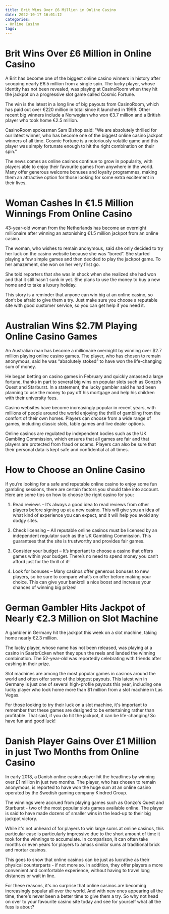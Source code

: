 ```yaml
---
title: Brit Wins Over £6 Million in Online Casino
date: 2022-10-17 16:01:12
categories:
- Online Casino
tags:
---
```



#  Brit Wins Over £6 Million in Online Casino

A Brit has become one of the biggest online casino winners in history after scooping nearly £6.5 million from a single spin. The lucky player, whose identity has not been revealed, was playing at CasinoRoom when they hit the jackpot on a progressive slot game called Cosmic Fortune.

The win is the latest in a long line of big payouts from CasinoRoom, which has paid out over €220 million in total since it launched in 1999. Other recent big winners include a Norwegian who won €3.7 million and a British player who took home €2.5 million.

CasinoRoom spokesman Sam Bishop said: "We are absolutely thrilled for our latest winner, who has become one of the biggest online casino jackpot winners of all time. Cosmic Fortune is a notoriously volatile game and this player was simply fortunate enough to hit the right combination on their spin."

The news comes as online casinos continue to grow in popularity, with players able to enjoy their favourite games from anywhere in the world. Many offer generous welcome bonuses and loyalty programmes, making them an attractive option for those looking for some extra excitement in their lives.

#  Woman Cashes In €1.5 Million Winnings From Online Casino

43-year-old woman from the Netherlands has become an overnight millionaire after winning an astonishing €1.5 million jackpot from an online casino. 

The woman, who wishes to remain anonymous, said she only decided to try her luck on the casino website because she was “bored”. She started playing a few simple games and then decided to play the jackpot game. To her amazement, she won on her very first go. 

She told reporters that she was in shock when she realized she had won and that it still hasn’t sunk in yet. She plans to use the money to buy a new home and to take a luxury holiday. 

This story is a reminder that anyone can win big at an online casino, so don’t be afraid to give them a try. Just make sure you choose a reputable site with good customer service, so you can get help if you need it.

#  Australian Wins $2.7M Playing Online Casino Games

An Australian man has become a millionaire overnight by winning over $2.7 million playing online casino games. The player, who has chosen to remain anonymous, said he was “absolutely stoked” to have won the life-changing sum of money.

He began betting on casino games in February and quickly amassed a large fortune, thanks in part to several big wins on popular slots such as Gonzo’s Quest and Starburst. In a statement, the lucky gambler said he had been planning to use the money to pay off his mortgage and help his children with their university fees.

Casino websites have become increasingly popular in recent years, with millions of people around the world enjoying the thrill of gambling from the comfort of their own homes. Players can choose from a wide range of games, including classic slots, table games and live dealer options.

Online casinos are regulated by independent bodies such as the UK Gambling Commission, which ensures that all games are fair and that players are protected from fraud or scams. Players can also be sure that their personal data is kept safe and confidential at all times.

# How to Choose an Online Casino

If you’re looking for a safe and reputable online casino to enjoy some fun gambling sessions, there are certain factors you should take into account. Here are some tips on how to choose the right casino for you:

1) Read reviews – It’s always a good idea to read reviews from other players before signing up at a new casino. This will give you an idea of what kind of experience you can expect, and it will help you avoid any dodgy sites.

2) Check licensing – All reputable online casinos must be licensed by an independent regulator such as the UK Gambling Commission. This guarantees that the site is trustworthy and provides fair games.

3) Consider your budget – It’s important to choose a casino that offers games within your budget. There’s no need to spend money you can’t afford just for the thrill of it!

4) Look for bonuses – Many casinos offer generous bonuses to new players, so be sure to compare what’s on offer before making your choice. This can give your bankroll a nice boost and increase your chances of winning big prizes!

#  German Gambler Hits Jackpot of Nearly €2.3 Million on Slot Machine

A gambler in Germany hit the jackpot this week on a slot machine, taking home nearly €2.3 million. 

The lucky player, whose name has not been released, was playing at a casino in Saarbrücken when they spun the reels and landed the winning combination. The 52-year-old was reportedly celebrating with friends after cashing in their prize. 

Slot machines are among the most popular games in casinos around the world and often offer some of the biggest payouts. This latest win in Germany is just one of several high-profile payouts this year, including one lucky player who took home more than $1 million from a slot machine in Las Vegas. 

For those looking to try their luck on a slot machine, it's important to remember that these games are designed to be entertaining rather than profitable. That said, if you do hit the jackpot, it can be life-changing! So have fun and good luck!

#  Danish Player Gains Over £1 Million in just Two Months from Online Casino

In early 2018, a Danish online casino player hit the headlines by winning over £1 million in just two months. The player, who has chosen to remain anonymous, is reported to have won the huge sum at an online casino operated by the Swedish gaming company Kindred Group.

The winnings were accrued from playing games such as Gonzo's Quest and Starburst - two of the most popular slots games available online. The player is said to have made dozens of smaller wins in the lead-up to their big jackpot victory.

While it's not unheard of for players to win large sums at online casinos, this particular case is particularly impressive due to the short amount of time it took for the winnings to accumulate. In comparison, it can often take months or even years for players to amass similar sums at traditional brick and mortar casinos.

This goes to show that online casinos can be just as lucrative as their physical counterparts - if not more so. In addition, they offer players a more convenient and comfortable experience, without having to travel long distances or wait in line.

For these reasons, it's no surprise that online casinos are becoming increasingly popular all over the world. And with new ones appearing all the time, there's never been a better time to give them a try. So why not head on over to your favourite casino site today and see for yourself what all the fuss is about?